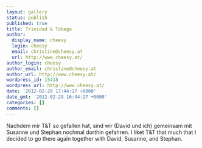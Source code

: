 ```yaml
---
layout: gallery
status: publish
published: true
title: Trinidad & Tobago
author:
  display_name: cheesy
  login: cheesy
  email: christine@cheesy.at
  url: http://www.cheesy.at/
author_login: cheesy
author_email: christine@cheesy.at
author_url: http://www.cheesy.at/
wordpress_id: 15418
wordpress_url: http://www.cheesy.at/
date: '2012-02-29 17:44:17 +0000'
date_gmt: '2012-02-29 16:44:17 +0000'
categories: []
comments: []
---
```

<!--:de-->Nachdem mir T&T so gefallen hat, sind wir (David und ich) gemeinsam mit Susanne und Stephan nochmal dorthin gefahren.
<!--:--><!--:en-->I liket T&T that much that I decided to go there again together with David, Susanne, and Stephan.
<!--:-->
